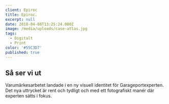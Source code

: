 ```yaml
---
client: Epiroc
title: Epiroc.
excerpt: null
date: 2018-04-08T13:25:24.000Z
image: /media/uploads/case-atlas.jpg
tags:
  - Digitalt
  - Print
color: '#55C3D7'
published: true
---
```


## Så ser vi ut

Varumärkesarbetet landade i en ny visuell identitet för Garageportexperten. Det nya uttrycket är rent och tydligt och med ett fotografiskt manér där experten sätts i fokus.
